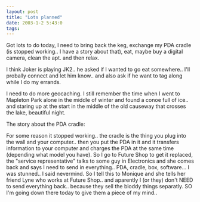```yaml
---
layout: post
title: "Lots planned"
date: 2003-1-2 5:43:0
tags: 
---
```


Got lots to do today, I need to bring back the keg, exchange my PDA cradle (is stopped working.. I have a story about that), eat, maybe buy a digital camera, clean the apt. and then relax.





I think Joker is playing JK2.. he asked if I wanted to go eat somewhere.. I'll probally connect and let him know.. and also ask if he want to tag along while I do my errands.





I need to do more geocaching. I still remember the time when I went to Mapleton Park alone in the middle of winter and found a conoe full of ice.. and staring up at the start in the middle of the old causeway that crosses the lake, beautiful night.






The story about the PDA cradle:




For some reason it stopped working.. the cradle is the thing you plug into the wall and your computer.. then you put the PDA in it and it transfers information to your computer and charges the PDA at the same time (depending what model you have). So I go to Future Shop to get it replaced, the "service representative" talks to some guy in Electronics and she comes back and says I need to send in everything.. PDA, cradle, box, software... I was stunned.. I said nevermind. So I tell this to Monique and she tells her friend Lyne who works at Future Shop.. and aparently I (or they) don't NEED to send everything back.. because they sell the bloddy things separatly. SO I'm going down there today to give them a piece of my mind..


